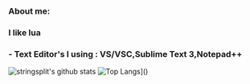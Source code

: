 ### About me:
### I like lua
### - Text Editor's I using : VS/VSC,Sublime Text 3,Notepad++

![stringsplit's github stats](https://github-readme-stats.vercel.app/api?username=stringsplit&count_private=true&theme=tokyonight&hide=contribs,prs)
![Top Langs](https://github-readme-stats.vercel.app/api/top-langs/?username=stringsplit&hide=css&layout=compact&theme=tokyonight)]()
